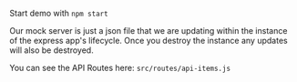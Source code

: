 Start demo with `npm start`

Our mock server is just a json file that we are updating within the instance of the express app's lifecycle. Once you destroy the instance any updates will also be destroyed. 

You can see the API Routes here: `src/routes/api-items.js`